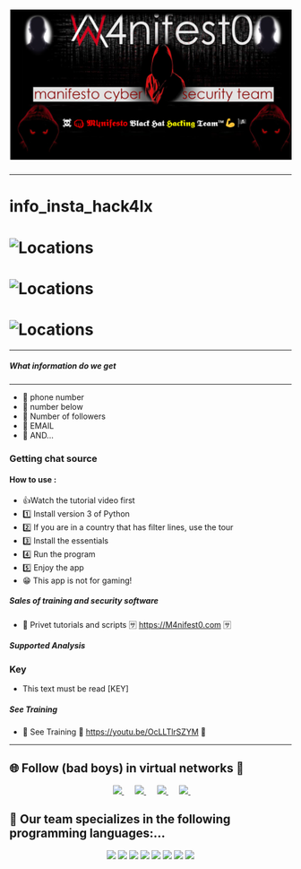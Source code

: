 # ![Locations](https://github.com/M4nifest0/M4nifest0_WhatsApp/blob/master/s.png) 

**********************************************************

# info_insta_hack4lx

# ![Locations](https://github.com/attakercyebr/info_insta_hack4lx/blob/master/photo_2020-01-22_11-45-26.jpg)


# ![Locations](https://github.com/attakercyebr/info_insta_hack4lx/blob/master/photo_2020-01-22_11-45-27.jpg)


# ![Locations](https://github.com/attakercyebr/info_insta_hack4lx/blob/master/photo_2020-01-22_11-45-28.jpg)

**********************************************************

##### What information do we get
----------------------
- 📍 phone number
- 📍 number below
- 📍 Number of followers
- 📌 EMAIL
- 📌 AND...
	
### Getting chat source
#### How to use :
- 👍Watch the tutorial video first
- 1️⃣ Install version 3 of Python
- 2️⃣ If you are in a country that has filter lines, use the tour
- 3️⃣ Install the essentials
- 4️⃣ Run the program
- 5️⃣ Enjoy the app
- 😁 This app is not for gaming!

##### Sales of training and security software
- 🛄 Privet tutorials and scripts 🈂️  https://M4nifest0.com 🈂️

##### Supported Analysis
### Key
- This text must be read [KEY]

##### See Training 

- 🔞 See Training 🎥 https://youtu.be/OcLLTlrSZYM  🎥


----------------------

<h2>🌐 Follow (bad boys) in virtual networks 📍</h2>
<p align="center">	
</a>&nbsp;&nbsp;&nbsp;&nbsp;
	<a href="https://t.me/M4nifest0">
		<img src="https://img.shields.io/badge/Telegram-%23000000.svg?&style=for-the-badge&logo=Telegram&logoColor=white" />
	</a>&nbsp;&nbsp;&nbsp;&nbsp;
	<a href="https://www.instagram.com/_m4nifest0_/">
		<img src="https://img.shields.io/badge/instagram-%23E4405F.svg?&style=for-the-badge&logo=instagram&logoColor=white" />
	</a>&nbsp;&nbsp;&nbsp;&nbsp;
	<a href="https://www.youtube.com/c/cybermonitoringhack4lx">
		<img src="https://img.shields.io/badge/youtube-%23FF0000.svg?&style=for-the-badge&logo=youtube&logoColor=white" />
	</a>&nbsp;&nbsp;&nbsp;&nbsp;
	<a href="https://twitter.com/_M4nifest0_">
		<img src="https://img.shields.io/badge/twitter-%231DA1F2.svg?&style=for-the-badge&logo=twitter&logoColor=white" />
	</a>&nbsp;&nbsp;&nbsp;&nbsp;
</p>

<h2>📌 Our team specializes in the following programming languages:...</h2>
<p align="center">	
	<img src="https://img.shields.io/badge/node.js%20-%2343853D.svg?&style=for-the-badge&logo=node.js&logoColor=white" />
        <img src="https://img.shields.io/badge/python%20-%2314354C.svg?&style=for-the-badge&logo=python&logoColor=white" />
	<img src="https://img.shields.io/badge/c%23%20-%23239120.svg?&style=for-the-badge&logo=c-sharp&logoColor=white" />
	<img src="https://img.shields.io/badge/java-%23ED8B00.svg?&style=for-the-badge&logo=java&logoColor=white" />
	<img src="https://img.shields.io/badge/php-%23777BB4.svg?&style=for-the-badge&logo=php&logoColor=white" />
	<img src="https://img.shields.io/badge/ruby-%23CC342D.svg?&style=for-the-badge&logo=ruby&logoColor=white" />
	<img src="https://img.shields.io/badge/perl-%2339457E.svg?&style=for-the-badge&logo=perl&logoColor=white" />
	<img src="https://img.shields.io/badge/c++%20-%2300599C.svg?&style=for-the-badge&logo=c%2B%2B&logoColor=white" />
</p>

